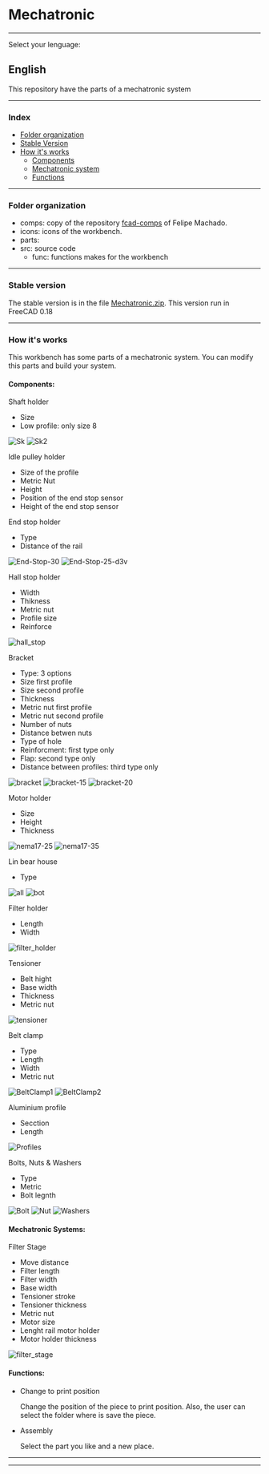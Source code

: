 # Mechatronic
---
Select your lenguage:
## English
  This repository have the parts of a mechatronic system

  ---
  
### Index
  * [Folder organization](#folder-organization)
  * [Stable Version](#stable-version)
  * [How it's works](#how-its-works)
    * [Components](#components)
    * [Mechatronic system](#mechatronic-systems)
    * [Functions](#functions)
  ---
### Folder organization
  - comps: copy of the repository [fcad-comps](https://github.com/felipe-m/fcad-comps) of Felipe Machado.
  - icons: icons of the workbench.
  - parts: 
  - src: source code
      - func: functions makes for the workbench
  ---
### Stable version
  The stable version is in the file [Mechatronic.zip](https://github.com/davidmubernal/Mechatronic/blob/master/Mechatronic.zip). This version run in FreeCAD 0.18

  ---
### How it's works
  This workbench has some parts of a mechatronic system. You can modify this parts and build your system.
#### Components:

  Shaft holder
  - Size
  - Low profile: only size 8

  ![Sk](../parts/img/sk08.png)
  ![Sk2](../parts/img/sk08_pillow.png)  

  Idle pulley holder
  - Size of the profile
  - Metric Nut
  - Height
  - Position of the end stop sensor
  - Height of the end stop sensor

  End stop holder
  - Type
  - Distance of the rail

  ![End-Stop-30](../parts/img/endstop_holder_30.png)
  ![End-Stop-25-d3v](../parts/img/d3v_endstop_holder_r25_m4.png)

  Hall stop holder
  - Width
  - Thikness
  - Metric nut
  - Profile size
  - Reinforce

  ![hall_stop](../parts/img/hall_stop_holder_21_10.png)

  Bracket
  - Type: 3 options
  - Size first profile
  - Size second profile
  - Thickness
  - Metric nut first profile
  - Metric nut second profile
  - Number of nuts
  - Distance betwen nuts
  - Type of hole
  - Reinforcment: first type only
  - Flap: second type only
  - Distance between profiles: third type only

  ![bracket](../parts/img/bracket_30x30_m6.png)
  ![bracket-15](../parts/img/bracket_30x30_m6_rail15.png)
  ![bracket-20](../parts/img/bracket_30x30_m6_rail20_6thick.png)

  Motor holder
  - Size
  - Height
  - Thickness

  ![nema17-25](../parts/img/nema17_holder_rail25_8.png)
  ![nema17-35](../parts/img/nema17_holder_rail35_8.FCStd.png)

  Lin bear house
  - Type

  ![all](../parts/img/thinlinbearhouse1rail_lm8.png)
  ![bot](../parts/img/thinlinbearhouse1rail_lm8_bot.png)

  Filter holder
  - Length
  - Width

  ![filter_holder](../parts/img/filter_holder.png)

  Tensioner
  - Belt hight
  - Base width
  - Thickness
  - Metric nut

  ![tensioner](../parts/img/tensioner.png)

  Belt clamp
  - Type
  - Length
  - Width
  - Metric nut

  ![BeltClamp1](../parts/img/Belt_clamp_simple.png)
  ![BeltClamp2](../parts/img/Belt_clamp_double.png)

  Aluminium profile
  - Secction
  - Length

  ![Profiles](../parts/img/Profiles.png)

  Bolts, Nuts & Washers
  - Type
  - Metric
  - Bolt legnth

  ![Bolt](../parts/img/Bolts.png)
  ![Nut](../parts/img/Nuts.png)
  ![Washers](../parts/img/Washers.png)

#### Mechatronic Systems:
  Filter Stage
  - Move distance
  - Filter length
  - Filter width
  - Base width
  - Tensioner stroke
  - Tensioner thickness
  - Metric nut
  - Motor size
  - Lenght rail motor holder
  - Motor holder thickness

  ![filter_stage](../parts/img/filter_stage.png)

#### Functions:
  
  - Change to print position
  
    Change the position of the piece to print position. Also, the user can select the folder where is save the piece.

  - Assembly
 
    Select the part you like and a new place.

  ---
  ---